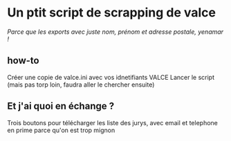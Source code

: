 # Un ptit script de scrapping de valce

*Parce que les exports avec juste nom, prénom et adresse postale, yenamar !*

## how-to
Créer une copie de valce.ini avec vos idnetifiants VALCE
Lancer le script (mais pas torp loin, faudra aller le chercher ensuite)

## Et j'ai quoi en échange ?
Trois boutons pour télécharger les liste des jurys, avec email et telephone en prime parce qu'on est trop mignon